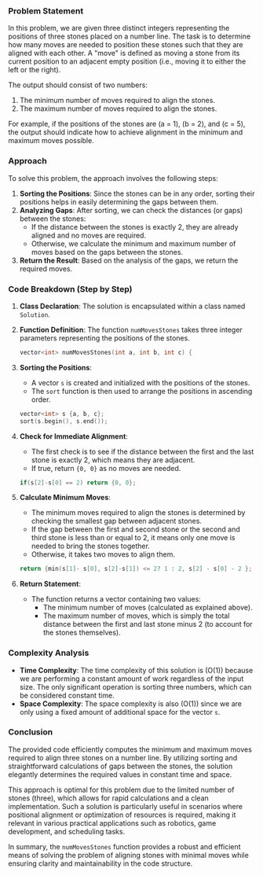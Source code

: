 

### Problem Statement
In this problem, we are given three distinct integers representing the positions of three stones placed on a number line. The task is to determine how many moves are needed to position these stones such that they are aligned with each other. A "move" is defined as moving a stone from its current position to an adjacent empty position (i.e., moving it to either the left or the right).

The output should consist of two numbers:
1. The minimum number of moves required to align the stones.
2. The maximum number of moves required to align the stones.

For example, if the positions of the stones are \(a = 1\), \(b = 2\), and \(c = 5\), the output should indicate how to achieve alignment in the minimum and maximum moves possible.

### Approach
To solve this problem, the approach involves the following steps:
1. **Sorting the Positions**: Since the stones can be in any order, sorting their positions helps in easily determining the gaps between them.
2. **Analyzing Gaps**: After sorting, we can check the distances (or gaps) between the stones:
   - If the distance between the stones is exactly 2, they are already aligned and no moves are required.
   - Otherwise, we calculate the minimum and maximum number of moves based on the gaps between the stones.
3. **Return the Result**: Based on the analysis of the gaps, we return the required moves.

### Code Breakdown (Step by Step)
1. **Class Declaration**: The solution is encapsulated within a class named `Solution`.

2. **Function Definition**: The function `numMovesStones` takes three integer parameters representing the positions of the stones.
   ```cpp
   vector<int> numMovesStones(int a, int b, int c) {
   ```

3. **Sorting the Positions**:
   - A vector `s` is created and initialized with the positions of the stones. 
   - The `sort` function is then used to arrange the positions in ascending order.
   ```cpp
   vector<int> s {a, b, c};
   sort(s.begin(), s.end());
   ```

4. **Check for Immediate Alignment**:
   - The first check is to see if the distance between the first and the last stone is exactly 2, which means they are adjacent.
   - If true, return `{0, 0}` as no moves are needed.
   ```cpp
   if(s[2]-s[0] == 2) return {0, 0};
   ```

5. **Calculate Minimum Moves**:
   - The minimum moves required to align the stones is determined by checking the smallest gap between adjacent stones.
   - If the gap between the first and second stone or the second and third stone is less than or equal to 2, it means only one move is needed to bring the stones together.
   - Otherwise, it takes two moves to align them.
   ```cpp
   return {min(s[1]- s[0], s[2]-s[1]) <= 2? 1 : 2, s[2] - s[0] - 2 };
   ```

6. **Return Statement**:
   - The function returns a vector containing two values:
     - The minimum number of moves (calculated as explained above).
     - The maximum number of moves, which is simply the total distance between the first and last stone minus 2 (to account for the stones themselves).

### Complexity Analysis
- **Time Complexity**: The time complexity of this solution is \(O(1)\) because we are performing a constant amount of work regardless of the input size. The only significant operation is sorting three numbers, which can be considered constant time.
- **Space Complexity**: The space complexity is also \(O(1)\) since we are only using a fixed amount of additional space for the vector `s`.

### Conclusion
The provided code efficiently computes the minimum and maximum moves required to align three stones on a number line. By utilizing sorting and straightforward calculations of gaps between the stones, the solution elegantly determines the required values in constant time and space. 

This approach is optimal for this problem due to the limited number of stones (three), which allows for rapid calculations and a clean implementation. Such a solution is particularly useful in scenarios where positional alignment or optimization of resources is required, making it relevant in various practical applications such as robotics, game development, and scheduling tasks.

In summary, the `numMovesStones` function provides a robust and efficient means of solving the problem of aligning stones with minimal moves while ensuring clarity and maintainability in the code structure.
